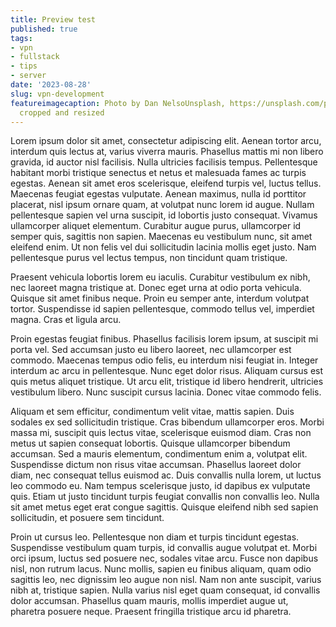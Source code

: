 ```yaml
---
title: Preview test
published: true
tags:
- vpn
- fullstack
- tips
- server
date: '2023-08-28'
slug: vpn-development
featureimagecaption: Photo by Dan NelsoUnsplash, https://unsplash.com/photos/ah-HeguOe9k,
  cropped and resized
---
```

Lorem ipsum dolor sit amet, consectetur adipiscing elit. Aenean tortor arcu, interdum quis lectus at, varius viverra mauris. Phasellus mattis mi non libero gravida, id auctor nisl facilisis. Nulla ultricies facilisis tempus. Pellentesque habitant morbi tristique senectus et netus et malesuada fames ac turpis egestas. Aenean sit amet eros scelerisque, eleifend turpis vel, luctus tellus. Maecenas feugiat egestas vulputate. Aenean maximus, nulla id porttitor placerat, nisl ipsum ornare quam, at volutpat nunc lorem id augue. Nullam pellentesque sapien vel urna suscipit, id lobortis justo consequat. Vivamus ullamcorper aliquet elementum. Curabitur augue purus, ullamcorper id semper quis, sagittis non sapien. Maecenas eu vestibulum nunc, sit amet eleifend enim. Ut non felis vel dui sollicitudin lacinia mollis eget justo. Nam pellentesque purus vel lectus tempus, non tincidunt quam tristique.

Praesent vehicula lobortis lorem eu iaculis. Curabitur vestibulum ex nibh, nec laoreet magna tristique at. Donec eget urna at odio porta vehicula. Quisque sit amet finibus neque. Proin eu semper ante, interdum volutpat tortor. Suspendisse id sapien pellentesque, commodo tellus vel, imperdiet magna. Cras et ligula arcu.

Proin egestas feugiat finibus. Phasellus facilisis lorem ipsum, at suscipit mi porta vel. Sed accumsan justo eu libero laoreet, nec ullamcorper est commodo. Maecenas tempus odio felis, eu interdum nisi feugiat in. Integer interdum ac arcu in pellentesque. Nunc eget dolor risus. Aliquam cursus est quis metus aliquet tristique. Ut arcu elit, tristique id libero hendrerit, ultricies vestibulum libero. Nunc suscipit cursus lacinia. Donec vitae commodo felis.

Aliquam et sem efficitur, condimentum velit vitae, mattis sapien. Duis sodales ex sed sollicitudin tristique. Cras bibendum ullamcorper eros. Morbi massa mi, suscipit quis lectus vitae, scelerisque euismod diam. Cras non metus ut sapien consequat lobortis. Quisque ullamcorper bibendum accumsan. Sed a mauris elementum, condimentum enim a, volutpat elit. Suspendisse dictum non risus vitae accumsan. Phasellus laoreet dolor diam, nec consequat tellus euismod ac. Duis convallis nulla lorem, ut luctus leo commodo eu. Nam tempus scelerisque justo, id dapibus ex vulputate quis. Etiam ut justo tincidunt turpis feugiat convallis non convallis leo. Nulla sit amet metus eget erat congue sagittis. Quisque eleifend nibh sed sapien sollicitudin, et posuere sem tincidunt.

Proin ut cursus leo. Pellentesque non diam et turpis tincidunt egestas. Suspendisse vestibulum quam turpis, id convallis augue volutpat et. Morbi orci ipsum, luctus sed posuere nec, sodales vitae arcu. Fusce non dapibus nisl, non rutrum lacus. Nunc mollis, sapien eu finibus aliquam, quam odio sagittis leo, nec dignissim leo augue non nisl. Nam non ante suscipit, varius nibh at, tristique sapien. Nulla varius nisl eget quam consequat, id convallis dolor accumsan. Phasellus quam mauris, mollis imperdiet augue ut, pharetra posuere neque. Praesent fringilla tristique arcu id pharetra.

